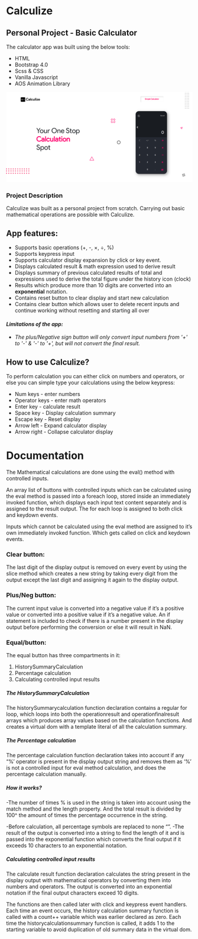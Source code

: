 # Calculize

## Personal Project - Basic Calculator 

The calculator app was built using the below tools:
- HTML
- Bootstrap 4.0
- Scss & CSS
- Vanilla Javascript 
- AOS Animation Library 

![alt text](https://github.com/shaznan/Calculize-App/blob/main/Images/UI.PNG?raw=true)


### Project Description

Calculize was built as a personal project from scratch. Carrying out basic mathematical operations are possible with Calculize.
  ## App features:
- Supports basic operations (+, -, ×, ÷, %)
- Supports keypress input
- Supports calculator display expansion by click or key event. 
- Displays calculated result & math expression used to derive result
- Displays summary of previous calculated results of total and expressions used to derive the total figure under the history icon (clock)
- Results which produce more than 10 digits are converted into an **exponential** notation.
- Contains reset button to clear display and start new calculation
- Contains clear button which allows user to delete recent inputs and continue working without resetting and starting all over

#### *Limitations of the app:*
- *The plus/Negative sign button will only convert input numbers from '+' to '-' & '-' to '+', but will not convert the final result.*
 

## How to use Calculize?
To perform calculation you can either click on numbers and operators, or else you can simple type your calculations using the below keypress:
- Num keys - enter numbers
- Operator keys - enter math operators
- Enter key - calculate result
- Space key - Display calculation summary
- Escape key - Reset display
- Arrow left - Expand calculator display
- Arrow right - Collapse calculator display  

# Documentation
The Mathematical calculations are done using the eval() method with controlled inputs.

An array list of buttons with controlled inputs which can be calculated using the eval method is passed into a foreach loop, stored inside an immediately invoked function, which displays each input text content separately and is assigned to the result output. The for each loop is assigned to both click and keydown events. 

Inputs which cannot be calculated using the eval method are assigned to it’s own immediately invoked function. Which gets called on click and keydown events. 

### **Clear button:** 
The last digit of the display output is removed on every event by using the slice method which creates a new string by taking every digit from the output except the last digit and assigning it again to the display output. 

### **Plus/Neg button:**
The current input value is converted into a negative value if it’s a positive value or converted into a positive value if it’s a negative value. An if statement is included to check if there is a number present in the display output before performing the conversion or else it will result in NaN.

### Equal/button:
The equal button has three compartments in it:
1. HistorySummaryCalculation
2. Percentage calculation
3. Calculating controlled input results

##### The HistorySummaryCalculation

The historySummarycalculation function declaration contains a regular for loop, which loops into both the operationresult and operationfinalresult arrays which produces array values based on the calculation functions. And creates a virtual dom with a template literal of all the calculation summary.

##### The Percentage calculation

The percentage calculation function declaration takes into account if any “%’ operator is present in the display output string and removes them as ‘%’ is not a controlled input for eval method calculation, and does the percentage calculation manually. 

##### How it works? 
-The number of times % is used in the string is taken into account using the match method and the length property. And the total result is divided by 100^ the amount of times the percentage occurrence in the string. 

-Before calculation, all percentage symbols are replaced to none “”. 
-The result of the output is converted into a string to find the length of it and is passed into the exponential function which converts the final output if it exceeds 10 characters to an exponential notation. 

##### Calculating controlled input results

The calculate result function declaration calculates the string present in the display output with mathematical operators by converting them into numbers and operators. The output is converted into an exponential notation if the final output characters exceed 10 digits. 

The functions are then called later with click and keypress event handlers. Each time an event occurs, the history calculation summary function is called with a count++ variable which was earlier declared as zero. Each time the historycalculationsummary function is called, it adds 1 to the starting variable to avoid duplication of old summary data in the virtual dom. 



